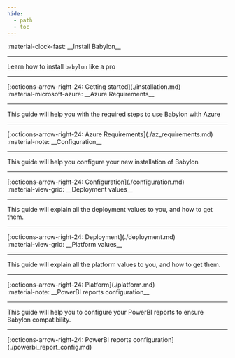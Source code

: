 ```yaml
---
hide:
  - path
  - toc
---
```

  
<main class="grid" markdown>

<article markdown>
<div class="text" markdown>
:material-clock-fast: __Install Babylon__

---
Learn how to install `babylon` like a pro

---
<footer markdown>
[:octicons-arrow-right-24: Getting started](./installation.md)
</footer>
</div>
</article>

<article markdown>
<div class="text" markdown>
:material-microsoft-azure: __Azure Requirements__

---
This guide will help you with the required steps to use Babylon with Azure

---
<footer markdown>
[:octicons-arrow-right-24: Azure Requirements](./az_requirements.md)
</footer>
</div>

</article>

<article markdown>
<div class="text" markdown>
:material-note: __Configuration__

---
This guide will help you configure your new installation of Babylon

---
<footer markdown>
[:octicons-arrow-right-24: Configuration](./configuration.md)
</footer>
</div>

</article>

<article markdown>
<div class="text" markdown>
:material-view-grid: __Deployment values__

---
This guide will explain all the deployment values to you, and how to get them.

---
<footer markdown>
[:octicons-arrow-right-24: Deployment](./deployment.md)
</footer>
</div>
</article>


<article markdown>
<div class="text" markdown>
:material-view-grid: __Platform values__

---
This guide will explain all the platform values to you, and how to get them.

---
<footer markdown>
[:octicons-arrow-right-24: Platform](./platform.md)
</footer>
</div>
</article>

<article markdown>
<div class="text" markdown>
:material-note: __PowerBI reports configuration__

---
This guide will help you to configure your PowerBI reports to ensure Babylon compatibility.

---
<footer markdown>
[:octicons-arrow-right-24: PowerBI reports configuration](./powerbi_report_config.md)
</footer>
</div>

</article>
</main>